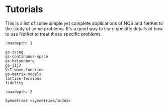 # Tutorials

This is a list of some simple yet complete applications of NQS and NetKet to the study of some problems.
It's a good way to learn specific details of how to use NetKet to treat those specific problems.

```{toctree}
:maxdepth: 1

gs-ising
gs-continuous-space
gs-heisenberg
gs-j1j2
ViT-wave-function
gs-matrix-models
lattice-fermions
fidelity
```

```{toctree}
:maxdepth: 2

Symmetries <symmetries/index>
```
